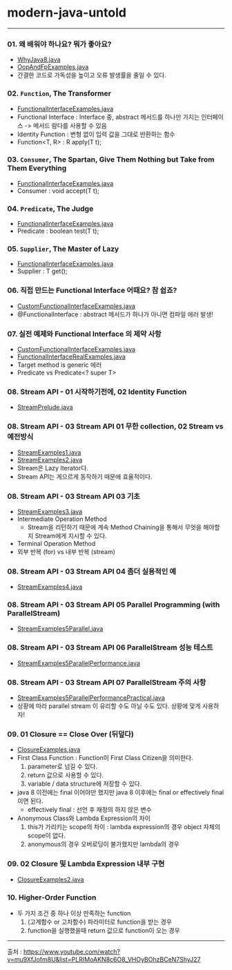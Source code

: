 # modern-java-untold

---

### 01. 왜 배워야 하나요? 뭐가 좋아요?

- [WhyJava8.java](src%2FWhyJava8.java)
- [OopAndFpExamples.java](src%2FOopAndFpExamples.java)
- 간결한 코드로 가독성을 높이고 오류 발생률을 줄일 수 있다.

### 02. `Function`, The Transformer

- [FunctionalInterfaceExamples.java](src%2FFunctionalInterfaceExamples.java)
- Functional Interface : Interface 중, abstract 메서드를 하나만 가지는 인터페이스 -> 메서드 람다를 사용할 수 있음
- Identity Function : 변형 없이 입력 값을 그대로 반환하는 함수
- Function<T, R> : R apply(T t);

### 03. `Consumer`, The Spartan, Give Them Nothing but Take from Them Everything

- [FunctionalInterfaceExamples.java](src%2FFunctionalInterfaceExamples.java)
- Consumer<T> : void accept(T t);

### 04. `Predicate`, The Judge

- [FunctionalInterfaceExamples.java](src%2FFunctionalInterfaceExamples.java)
- Predicate<T> : boolean test(T t);

### 05. `Supplier`, The Master of Lazy

- [FunctionalInterfaceExamples.java](src%2FFunctionalInterfaceExamples.java)
- Supplier<T> : T get();

### 06. 직접 만드는 Functional Interface 어때요? 참 쉽죠?

- [CustomFunctionalInterfaceExamples.java](src%2FCustomFunctionalInterfaceExamples.java)
- @FunctionalInterface : abstract 메서드가 하나가 아니면 컴파일 에러 발생!

### 07. 실전 예제와 Functional Interface 의 제약 사항

- [CustomFunctionalInterfaceExamples.java](src%2FCustomFunctionalInterfaceExamples.java)
- [FunctionalInterfaceRealExamples.java](src%2FFunctionalInterfaceRealExamples.java)
- Target method is generic 에러
- Predicate<T> vs Predicate<? super T>

### 08. Stream API - 01 시작하기전에, 02 Identity Function

- [StreamPrelude.java](src%2FStreamPrelude.java)

### 08. Stream API - 03 Stream API 01 무한 collection, 02 Stream vs 예전방식 

- [StreamExamples1.java](src%2FStreamExamples1.java)
- [StreamExamples2.java](src%2FStreamExamples2.java)
- Stream은 Lazy Iterator다.
- Stream API는 게으르게 동작하기 때문에 효율적이다.

### 08. Stream API - 03 Stream API 03 기초

- [StreamExamples3.java](src%2FStreamExamples3.java)
- Intermediate Operation Method
  - Stream을 리턴하기 때문에 계속 Method Chaining을 통해서 무엇을 해야할지 Stream에게 지시할 수 있다. 
- Terminal Operation Method
- 외부 반복 (for) vs 내부 반복 (stream) 

### 08. Stream API - 03 Stream API 04 좀더 실용적인 예

- [StreamExamples4.java](src%2FStreamExamples4.java)

### 08. Stream API - 03 Stream API 05 Parallel Programming (with ParallelStream)

- [StreamExamples5Parallel.java](src%2FStreamExamples5Parallel.java)

### 08. Stream API - 03 Stream API 06 ParallelStream 성능 테스트
- [StreamExamples5ParallelPerformance.java](src%2FStreamExamples5ParallelPerformance.java)

### 08. Stream API - 03 Stream API 07 ParallelStream 주의 사항
- [StreamExamples5ParallelPerformancePractical.java](src%2FStreamExamples5ParallelPerformancePractical.java)
- 상황에 따라 parallel stream 이 유리할 수도 아닐 수도 있다. 상황에 맞게 사용하자!

### 09. 01 Closure == Close Over (뒤덮다)
- [ClosureExamples.java](src%2FClosureExamples.java)
- First Class Function : Function이 First Class Citizen을 의미한다.
  1. parameter로 넘길 수 있다.
  2. return 값으로 사용할 수 있다.
  3. variable / data structure에 저장할 수 있다.
- java 8 이전에는 final 이어야만 했지만 java 8 이후에는 final or effectively final 이면 된다.
  - effectively final : 선언 후 재정의 하지 않은 변수
- Anonymous Class와 Lambda Expression의 차이
  1. this가 가리키는 scope의 차이 : lambda expression의 경우 object 자체의 scope이 없다.
  2. anonymous의 경우 오버로딩이 불가했지만 lambda의 경우 

### 09. 02 Closure 및 Lambda Expression 내부 구현
- [ClosureExamples2.java](src%2FClosureExamples2.java)

### 10. Higher-Order Function
- 두 가지 조건 중 하나 이상 만족하는 function
  1. (고계함수 or 고차함수) 파라미터로 function을 받는 경우
  2. function을 실행했을때 return 값으로 function이 오는 경우
---

출처 :
https://www.youtube.com/watch?v=mu9XfJofm8U&list=PLRIMoAKN8c6O8_VHOyBOhzBCeN7ShyJ27
